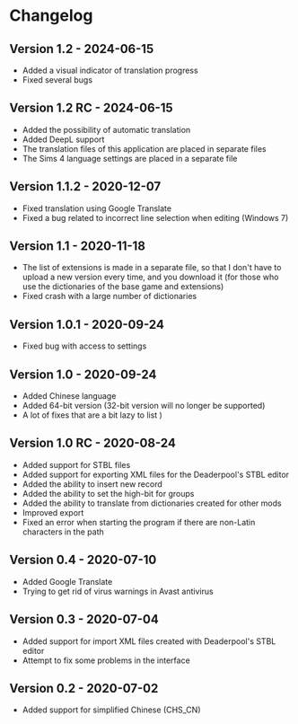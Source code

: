 # Changelog

## Version 1.2 - 2024-06-15

- Added a visual indicator of translation progress
- Fixed several bugs

## Version 1.2 RC - 2024-06-15

- Added the possibility of automatic translation
- Added DeepL support
- The translation files of this application are placed in separate files
- The Sims 4 language settings are placed in a separate file

## Version 1.1.2 - 2020-12-07

- Fixed translation using Google Translate  
- Fixed a bug related to incorrect line selection when editing (Windows 7)  
  
## Version 1.1 - 2020-11-18

- The list of extensions is made in a separate file, so that I don't have to upload a new version every time, and you download it (for those who use the dictionaries of the base game and extensions)  
- Fixed crash with a large number of dictionaries  
  
## Version 1.0.1 - 2020-09-24

- Fixed bug with access to settings  
  
## Version 1.0 - 2020-09-24

- Added Chinese language  
- Аdded 64-bit version (32-bit version will no longer be supported)  
- A lot of fixes that are a bit lazy to list )  
  
## Version 1.0 RC - 2020-08-24

- Added support for STBL files  
- Added support for exporting XML files for the Deaderpool's STBL editor  
- Added the ability to insert new record  
- Added the ability to set the high-bit for groups  
- Added the ability to translate from dictionaries created for other mods  
- Improved export  
- Fixed an error when starting the program if there are non-Latin characters in the path  
  
## Version 0.4 - 2020-07-10

- Added Google Translate  
- Trying to get rid of virus warnings in Avast antivirus  
  
## Version 0.3 - 2020-07-04

- Added support for import XML files created with Deaderpool's STBL editor  
- Attempt to fix some problems in the interface  
  
## Version 0.2 - 2020-07-02

- Added support for simplified Chinese (CHS_CN)
